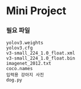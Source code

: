 # Mini Project




### 필요 파일
```shell
yolov3.weights
yolov3.cfg
v3-small_224_1.0_float.xml
v3-small_224_1.0_float.bin
imagenet_2012.txt
coco.names
입력용 강아지 사진
dog.py
```



